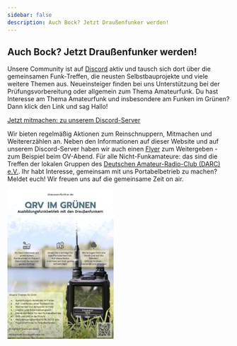 ```yaml
---
sidebar: false
description: Auch Bock? Jetzt Draußenfunker werden!
---
```


## Auch Bock? Jetzt Draußenfunker werden!

Unsere Community ist auf [Discord](https://discord.gg/B6BkdcTQ87) aktiv und tausch sich dort über die gemeinsamen Funk-Treffen, die neusten Selbstbauprojekte und viele weitere Themen aus. Neueinsteiger finden bei uns Unterstützung bei der Prüfungsvorbereitung oder allgemein zum Thema Amateurfunk. Du hast Interesse am Thema Amateurfunk und insbesondere am Funken im Grünen? Dann klick den Link und sag Hallo!

[Jetzt mitmachen: zu unserem Discord-Server](https://discord.gg/B6BkdcTQ87)

Wir bieten regelmäßig Aktionen zum Reinschnuppern, Mitmachen und Weitererzählen an. Neben den Informationen auf dieser Website und auf unserem Discord-Server haben wir auch einen [Flyer](/images/mitmachen/Draussenfunker_Flyer.pdf) zum Weitergeben - zum Beispiel beim OV-Abend. Für alle Nicht-Funkamateure: das sind die Treffen der lokalen Gruppen des [Deutschen Amateur-Radio-Club (DARC) e.V.](https://www.darc.de/home). Ihr habt Interesse, gemeinsam mit uns Portabelbetrieb zu machen? Meldet euch! Wir freuen uns auf die gemeinsame Zeit on air.

[![Draussenfunker Flyer](/images/mitmachen/Draussenfunker_Flyer.jpg)](/images/mitmachen/Draussenfunker_Flyer.pdf)




